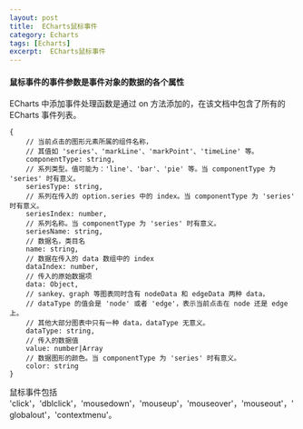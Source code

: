 ```yaml
---
layout: post
title:  ECharts鼠标事件
category: Echarts
tags: [Echarts]
excerpt:  ECharts鼠标事件
---
```


#### 鼠标事件的事件参数是事件对象的数据的各个属性 ####

ECharts 中添加事件处理函数是通过 on 方法添加的，在该文档中包含了所有的 ECharts 事件列表。

	{
	    // 当前点击的图形元素所属的组件名称，
	    // 其值如 'series'、'markLine'、'markPoint'、'timeLine' 等。
	    componentType: string,
	    // 系列类型。值可能为：'line'、'bar'、'pie' 等。当 componentType 为 'series' 时有意义。
	    seriesType: string,
	    // 系列在传入的 option.series 中的 index。当 componentType 为 'series' 时有意义。
	    seriesIndex: number,
	    // 系列名称。当 componentType 为 'series' 时有意义。
	    seriesName: string,
	    // 数据名，类目名
	    name: string,
	    // 数据在传入的 data 数组中的 index
	    dataIndex: number,
	    // 传入的原始数据项
	    data: Object,
	    // sankey、graph 等图表同时含有 nodeData 和 edgeData 两种 data，
	    // dataType 的值会是 'node' 或者 'edge'，表示当前点击在 node 还是 edge 上。
	    // 其他大部分图表中只有一种 data，dataType 无意义。
	    dataType: string,
	    // 传入的数据值
	    value: number|Array
	    // 数据图形的颜色。当 componentType 为 'series' 时有意义。
	    color: string
	}

鼠标事件包括 'click'，'dblclick'，'mousedown'，'mouseup'，'mouseover'，'mouseout'，'globalout'，'contextmenu'。